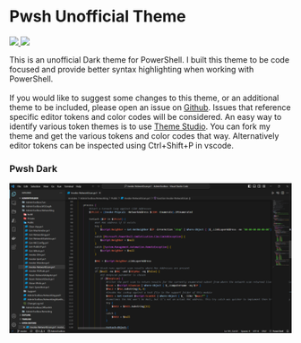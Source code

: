 # Pwsh Unofficial Theme

<p align="Left">
    <a href="https://github.com/thetaylorlee/pwsh-theme-unofficial">
        <img src="https://img.shields.io/badge/https%3A%2F%2Fgithub.com%2Fthetaylorlee%2Fpwsh-theme-unofficial?logo=github&label=Github&link=https%3A%2F%2Fgithub.com%2Fthetaylorlee%2Fpwsh-theme-unofficial">
    </a>
    <a href="https://marketplace.visualstudio.com/items?itemName=TheTaylorLee.pwsh-theme-unofficial">
        <img src="https://img.shields.io/visual-studio-marketplace/d/TheTaylorLee.pwsh-theme-unofficial?label=Visual%20Studio%20Marketplace">
    </a>
</p>

This is an unofficial Dark theme for PowerShell. I built this theme to be code focused and provide better syntax highlighting when working with PowerShell.
<br></br>
If you would like to suggest some changes to this theme, or an additional theme to be included, please open an issue on [Github](https://github.com/TheTaylorLee/pwsh-theme-unofficial). Issues that reference specific editor tokens and color codes will be considered. An easy way to identify various token themes is to use [Theme Studio](https://themes.vscode.one/theme/TheTaylorLee/nrtbsad6). You can fork my theme and get the various tokens and color codes that way. Alternatively editor tokens can be inspected using Ctrl+Shift+P in vscode.

### Pwsh Dark
![preview](https://raw.githubusercontent.com/TheTaylorLee/pwsh-theme-unofficial/master/assets/themepreview.png)